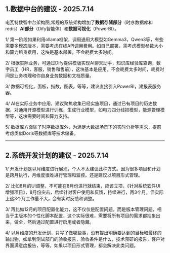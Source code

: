 ## 1.数据中台的建议 - 2025.7.14

电瓦特数智中台架构图,常规的系统架构增加了**数据存储部分**（时序数据库和redis）**AI部分**（Dify智能体）和**数据可视化**（PowerBI）。

1/ 第一阶段如果利用ollama框架，调用通用大模型如Gemma3，Qwen3等，有些需要多模态版本，需要考虑在线API调用费用。如自己部署，需考虑模型参数大小和算力租赁费用，这块是基本部署，不会耗费太多时间。

2/ 根据实际业务，可通过Dify提供模版实现AI聊天助手，知识库经验库查询，数字员工（HR，客服，销售和售前），这块基本是应用，不会耗费太多时间，耗费时间是业务梳理和你自身业务数据和文档质量。

3/ 数据可视化，面板，指数，图表，等等，建议直接引入PowerBI，建报表服务器。

4/ AI在实际业务中应用，建议聚焦收集已经实施项目，通过已有项目的历史数据，对通用开源模型进行训练，生成行业模型，如电力四分线损模型，能源管理模型等，这块需要时间和算力支持。

5/ 数据库方面除了时序数据库外，为满足大数据场景下的实时分析等需求，提前考虑类似Doris等数据库等技术储备。

---------

## 2.系统开发计划的建议 - 2025.7.14

1/ 开发计划是以月维度进行展现，个人不太建议此种方式。因为很多项目和计划是跨月执行，月维度很难进行管理和监控。还是建议以项目形式管理。

2/ 比如8月的UI调整，不可能在8月份进行就结束，应该立项，《针对系统软件UI增强项目》，8月份突击，后续针对客户使用和反馈，持续进行，再3个月，但实际上这3个月工作量不大，会有实时反馈和调整。

3/ 再比如12月的项目配置化能力，这不仅仅是配置问题，而是版本管理问题，相当于主版本的个性化脚本配置，这个实际很难，需要将所有项目的需求都抽象出来，做全，然后通过配置进行启用或者隐藏。

4/ 以月维度的开发计划，只写了做哪些事，没有提出明确要达到的目标和最终的输出物，如拿到测试部门的验收报告，验收条件是什么，技术预研的报告，客户对界面满意度报告，等等。如果以项目形式管理，都会解决此类问题。


